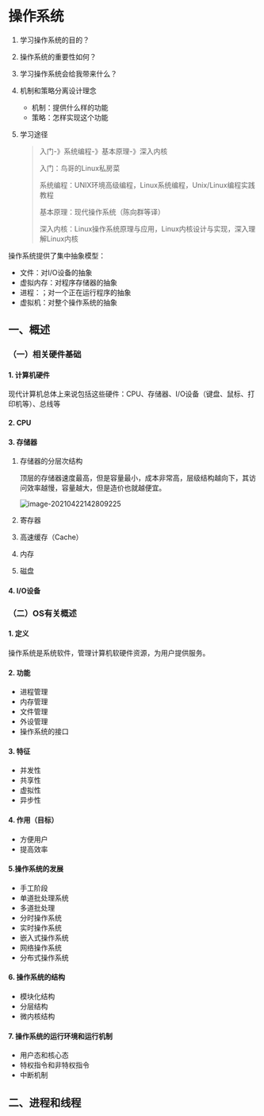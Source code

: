 # 操作系统

1. 学习操作系统的目的？

2. 操作系统的重要性如何？

3. 学习操作系统会给我带来什么？

4. 机制和策略分离设计理念

   * 机制：提供什么样的功能
   * 策略：怎样实现这个功能

5. 学习途径

   > 入门-》系统编程-》基本原理-》深入内核
   >
   > 入门：鸟哥的Linux私房菜
   >
   > 系统编程：UNIX环境高级编程，Linux系统编程，Unix/Linux编程实践教程
   >
   > 基本原理：现代操作系统（陈向群等译）
   >
   > 深入内核：Linux操作系统原理与应用，Linux内核设计与实现，深入理解Linux内核

操作系统提供了集中抽象模型：

* 文件：对I/O设备的抽象
* 虚拟内存：对程序存储器的抽象
* 进程：；对一个正在运行程序的抽象
* 虚拟机：对整个操作系统的抽象

## 一、概述

### （一）相关硬件基础

#### 1. 计算机硬件

​	现代计算机总体上来说包括这些硬件：CPU、存储器、I/O设备（键盘、鼠标、打印机等）、总线等

#### 2. CPU

#### 3. 存储器

1. 存储器的分层次结构

   顶层的存储器速度最高，但是容量最小，成本非常高，层级结构越向下，其访问效率越慢，容量越大，但是造价也就越便宜。

   ![image-20210422142809225](C:\Users\hp\AppData\Roaming\Typora\typora-user-images\image-20210422142809225.png)

2. 寄存器

3. 高速缓存（Cache）

4. 内存

5. 磁盘

#### 4. I/O设备

### （二）OS有关概述

#### 1. 定义

操作系统是系统软件，管理计算机软硬件资源，为用户提供服务。

#### 2. 功能

* 进程管理
* 内存管理
* 文件管理
* 外设管理
* 操作系统的接口

#### 3. 特征

* 并发性
* 共享性
* 虚拟性
* 异步性

#### 4. 作用（目标）

* 方便用户
* 提高效率

#### 5.操作系统的发展

* 手工阶段
* 单道批处理系统
* 多道批处理
* 分时操作系统
* 实时操作系统
* 嵌入式操作系统
* 网络操作系统
* 分布式操作系统

#### 6. 操作系统的结构

* 模块化结构
* 分层结构
* 微内核结构

#### 7. 操作系统的运行环境和运行机制

* 用户态和核心态
* 特权指令和非特权指令
* 中断机制

## 二、进程和线程

